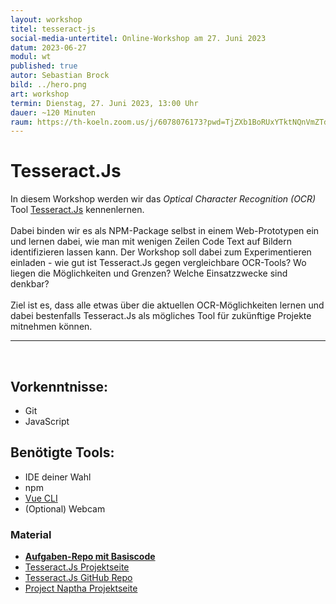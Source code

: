 ```yaml
---
layout: workshop
titel: tesseract-js
social-media-untertitel: Online-Workshop am 27. Juni 2023
datum: 2023-06-27
modul: wt
published: true
autor: Sebastian Brock
bild: ../hero.png
art: workshop
termin: Dienstag, 27. Juni 2023, 13:00 Uhr
dauer: ~120 Minuten
raum: https://th-koeln.zoom.us/j/6078076173?pwd=TjZXb1BoRUxYTktNQnVmZTducVhBQT09 Kenncode: noss
---
```


# Tesseract.Js

In diesem Workshop werden wir das <i>Optical Character Recognition (OCR)</i> Tool  [Tesseract.Js](https://tesseract.projectnaptha.com) kennenlernen.<br><br>
Dabei binden wir es als NPM-Package selbst in einem Web-Prototypen ein und lernen dabei, wie man mit wenigen Zeilen Code Text auf Bildern identifizieren lassen kann. Der Workshop soll dabei zum Experimentieren einladen - wie gut ist Tesseract.Js gegen vergleichbare OCR-Tools? Wo liegen die Möglichkeiten und Grenzen? Welche Einsatzzwecke sind denkbar?<br><br>
Ziel ist es, dass alle etwas über die aktuellen OCR-Möglichkeiten lernen und dabei bestenfalls Tesseract.Js als mögliches Tool für zukünftige Projekte mitnehmen können.


---
<br>

## Vorkenntnisse:
- Git
- JavaScript

## Benötigte Tools:
- IDE deiner Wahl
- npm
- [Vue CLI](https://cli.vuejs.org/guide/installation.html)
- (Optional) Webcam


### Material
- <b>[Aufgaben-Repo mit Basiscode](https://github.com/sebastianbroc/workshopTesseract)</b>
- [Tesseract.Js Projektseite](https://tesseract.projectnaptha.com)
- [Tesseract.Js GitHub Repo](https://github.com/naptha/tesseract.js#tesseractjs)
- [Project Naptha Projektseite](https://projectnaptha.com)
